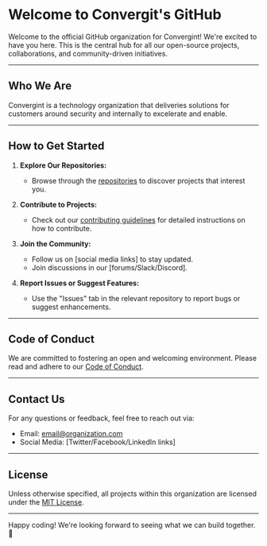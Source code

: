 # Welcome to Convergit's GitHub

Welcome to the official GitHub organization for Convergint! We're excited to have you here. This is the central hub for all our open-source projects, collaborations, and community-driven initiatives.

---

## Who We Are

Convergint is a technology organization that deliveries solutions for customers around security and internally to excelerate and enable.

---

## How to Get Started

1. **Explore Our Repositories:**
   - Browse through the [repositories](https://github.com/orgs/convergint/repositories) to discover projects that interest you.

2. **Contribute to Projects:**
   - Check out our [contributing guidelines](CONTRIBUTING.md) for detailed instructions on how to contribute.

3. **Join the Community:**
   - Follow us on [social media links] to stay updated.
   - Join discussions in our [forums/Slack/Discord].

4. **Report Issues or Suggest Features:**
   - Use the "Issues" tab in the relevant repository to report bugs or suggest enhancements.

---

## Code of Conduct

We are committed to fostering an open and welcoming environment. Please read and adhere to our [Code of Conduct](CODE_OF_CONDUCT.md).

---

## Contact Us

For any questions or feedback, feel free to reach out via:
- Email: [email@organization.com](mailto:email@organization.com)
- Social Media: [Twitter/Facebook/LinkedIn links]

---

## License

Unless otherwise specified, all projects within this organization are licensed under the [MIT License](LICENSE).

---

Happy coding! We're looking forward to seeing what we can build together. 🚀
